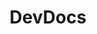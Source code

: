 ---
title: 'DevDocs'
description: 'DevDocs combines multiple API documentations in a fast, organized, and searchable interface.'
link: 'https://devdocs.io/'
imageURL: 'https://res.cloudinary.com/dc6mrv5cb/image/upload/v1718793878/personal-resources/learning/devdocs.io__pfg5dz_tsmq4r.webp'
---